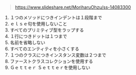 
> https://www.slideshare.net/MoriharuOhzu/ss-14083300

1. １つのメソッドにつきインデントは１段階まで
2. ｅｌｓｅ句を使用しないこと
3. すべてのプリミティブ型をラップする
4. １行につきドットは１つまで
5. 名前を省略しない
6. すべてのエンティティを小さくする
7. １つのクラスにつきインスタンス変数は２つまで
8. ファーストクラスコレクションを使用する
9. Ｇｅｔｔｅｒ Ｓｅｔｔｅｒを使用しない
